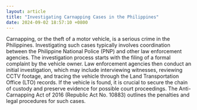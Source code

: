 ```yaml
---
layout: article
title: "Investigating Carnapping Cases in the Philippines"
date: 2024-09-02 18:57:10 +0800
---
```


<p>Carnapping, or the theft of a motor vehicle, is a serious crime in the Philippines. Investigating such cases typically involves coordination between the Philippine National Police (PNP) and other law enforcement agencies. The investigation process starts with the filing of a formal complaint by the vehicle owner. Law enforcement agencies then conduct an initial investigation, which may include interviewing witnesses, reviewing CCTV footage, and tracing the vehicle through the Land Transportation Office (LTO) records. If the vehicle is found, it is crucial to secure the chain of custody and preserve evidence for possible court proceedings. The Anti-Carnapping Act of 2016 (Republic Act No. 10883) outlines the penalties and legal procedures for such cases.</p>